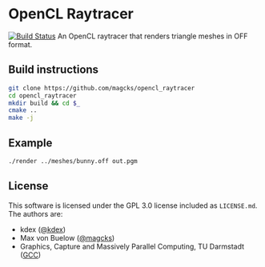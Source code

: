 # OpenCL Raytracer
[![Build Status](https://travis-ci.org/magcks/opencl_raytracer.svg?branch=master)](https://travis-ci.org/magcks/opencl_raytracer)
An OpenCL raytracer that renders triangle meshes in OFF format.
## Build instructions
```bash
git clone https://github.com/magcks/opencl_raytracer
cd opencl_raytracer
mkdir build && cd $_
cmake ..
make -j
```
## Example
```bash
./render ../meshes/bunny.off out.pgm
```
## License
This software is licensed under the GPL 3.0 license included as `LICENSE.md`. The authors are:
- kdex ([@kdex](https://github.com/kdex))
- Max von Buelow ([@magcks](https://github.com/magcks))
- Graphics, Capture and Massively Parallel Computing, TU Darmstadt ([GCC](https://www.gcc.tu-darmstadt.de))